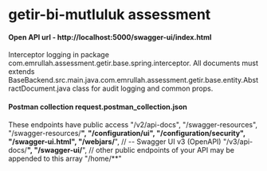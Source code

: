 # getir-bi-mutluluk assessment

#### Open API url - http://localhost:5000/swagger-ui/index.html

Interceptor logging in package com.emrullah.assessment.getir.base.spring.interceptor. All documents must extends BaseBackend.src.main.java.com.emrullah.assessment.getir.base.entity.AbstractDocument.java class for audit logging and common props.

#### Postman collection request.postman_collection.json

These endpoints have public access
            "/v2/api-docs",
            "/swagger-resources",
            "/swagger-resources/**",
            "/configuration/ui",
            "/configuration/security",
            "/swagger-ui.html",
            "/webjars/**",
            // -- Swagger UI v3 (OpenAPI)
            "/v3/api-docs/**",
            "/swagger-ui/**",
            // other public endpoints of your API may be appended to this array
            "/home/**"
